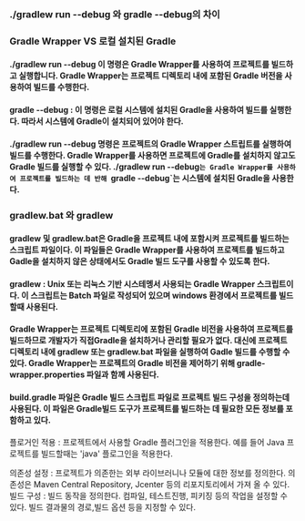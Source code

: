 

### ./gradlew run --debug 와 gradle --debug의 차이
### Gradle Wrapper VS 로컬 설치된 Gradle
#### ./gradlew run --debug 이 명령은 Gradle Wrapper를 사용하여 프로젝트를 빌드하고 실행합니다. Gradle Wrapper는 프로젝트 디렉토리 내에 포함된 Gradle 버전을 사용하여 빌드를 수행한다. 
#### gradle --debug : 이 명령은 로컬 시스템에 설치된 Gradle을 사용하여 빌드를 실행한다. 따라서 시스템에 Gradle이 설치되어 있어야 한다.

#### ./gradlew run --debug 명령은 프로젝트의 Gradle Wrapper 스트립트를 실행하여 빌드를 수행한다. Gradle Wrapper를 사용하면 프로젝트에 Gradle를 설치하지 않고도 Gradle 빌드를 실행할 수 있다. ./gradlew run --debug`는 Gradle Wrapper를 사용하여 프로젝트를 빌드하는 데 반해 `gradle --debug`는 시스템에 설치된 Gradle을 사용한다.


### gradlew.bat 와 gradlew
#### gradlew 및 gradlew.bat은 Gradle을 프로젝트 내에 포함시켜 프로젝트를 빌드하는 스크립트 파일이다. 이 파일들은 Gradle Wrapper를 사용하여 프로젝트를 빌드하고 Gadle을 설치하지 않은 상태에서도 Gradle 빌드 도구를 사용할 수 있도록 한다.
#### gradlew : Unix 또는 리눅스 기반 시스테멩서 사용되는 Gradle Wrapper 스크립트이다. 이 스크립트는 Batch 파일로 작성되어 있으며 windows 환경에서 프로젝트를 빌드할때 사용된다.

#### Gradle Wrapper는 프로젝트 디렉토리에 포함된 Gradle 비전을 사용하여 프로젝트를 빌드하므로 개발자가 직접Gradle을 설치하거나 관리할 필요가 없다. 대신에 프로젝트 디렉토리 내에 gradlew 또는 gradlew.bat 파일을 실행하여 Gadle 빌드를 수행할 수 있다. Gradle Wrapper는 프로젝트의 Gradle 비전을 제어하기 위해 gradle-wrapper.properties 파일과 함께 사용된다.

#### build.gradle 파일은 Gradle 빌드 스크립트 파일로 프로젝트 빌드 구성을 정의하는데 사용된다. 이 파일은 Gradle빌드 도구가 프로젝트를 빌드하는 데 필요한 모든 정보를 포함하고 있다. 

플로거인 적용 : 프로젝트에서 사용할 Gradle 플러그인을 적용한다. 예를 들어 Java 프로젝트를 빌드할때는 'java' 플로그인을 적용한다.

의존성 설정 : 프로젝트가 의존한는 외부 라이브러니나 모듈에 대한 정보를 정의한다. 의존성은 Maven Central Repository, Jcenter 등의 리포지토리에서 가져 올 수 있다.
빌드 구성 : 빌드 동작을 정의한다. 컴파일, 테스트진행, 피키징 등의 작업을 설정할 수 있다. 빌드 결과물의 경로,빌드 옵션 등을 지정할 수 있다.






























